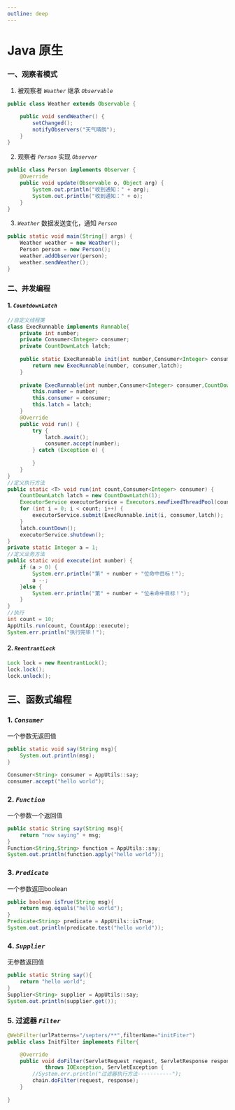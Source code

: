 ```yaml
---
outline: deep
---
```


# Java 原生

### 一、观察者模式
1. 被观察者 <code>*Weather*</code> 继承 <code>*Observable*</code> 

```java
public class Weather extends Observable {

    public void sendWeather() {
        setChanged();
        notifyObservers("天气晴朗");
    }
}

```

2. 观察者 <code>*Person*</code> 实现 <code>*Observer*</code>

```java
public class Person implements Observer {
    @Override
    public void update(Observable o, Object arg) {
        System.out.println("收到通知：" + arg);
        System.out.println("收到通知：" + o);
    }
}
```

3. <code>*Weather*</code> 数据发送变化，通知 <code>*Person*</code> 

```java
public static void main(String[] args) {
    Weather weather = new Weather();
    Person person = new Person();
    weather.addObserver(person);
    weather.sendWeather();
}
```

### 二、并发编程

#### 1.  <code>*CountdownLatch*</code>
```java
//自定义线程类
class ExecRunnable implements Runnable{
	private int number;
	private Consumer<Integer> consumer;
	private CountDownLatch latch;
	
	public static ExecRunnable init(int number,Consumer<Integer> consumer,CountDownLatch latch) {
		return new ExecRunnable(number, consumer,latch);
	}
	
	private ExecRunnable(int number,Consumer<Integer> consumer,CountDownLatch latch) {
		this.number = number;
		this.consumer = consumer;
		this.latch = latch;
	}
	@Override
	public void run() {
		try {
			latch.await();
			consumer.accept(number);
		} catch (Exception e) {
			
		}
	}
}
//定义执行方法
public static <T> void run(int count,Consumer<Integer> consumer) {
	CountDownLatch latch = new CountDownLatch(1);
	ExecutorService executorService = Executors.newFixedThreadPool(count);
	for (int i = 0; i < count; i++) {
		executorService.submit(ExecRunnable.init(i, consumer,latch));
	}
	latch.countDown();
	executorService.shutdown();
}
private static Integer a = 1;
//定义业务方法
public static void execute(int number) {
	if (a > 0) {
		System.err.println("第" + number + "位命中目标！");	
		a --;
	}else {
		System.err.println("第" + number + "位未命中目标！");	
	}
}
//执行
int count = 10;
AppUtils.run(count, CountApp::execute);
System.err.println("执行完毕！");

```

#### 2. <code>*ReentrantLock*</code>

```java
Lock lock = new ReentrantLock();
lock.lock();
lock.unlock();

```



## 三、函数式编程
### 1. <code>*Consumer*</code> 
一个参数无返回值
```java
public static void say(String msg){
	System.out.println(msg);
}

Consumer<String> consumer = AppUtils::say;
consumer.accept("hello world");


```

### 2. <code>*Function*</code> 
一个参数一个返回值
```java
public static String say(String msg){
	return "now saying" + msg;
}
Function<String,String> function = AppUtils::say;
System.out.println(function.apply("hello world"));

```

### 3. <code>*Predicate*</code> 
一个参数返回boolean
```java
public boolean isTrue(String msg){
	return msg.equals("hello world");
}
Predicate<String> predicate = AppUtils::isTrue;
System.out.println(predicate.test("hello world"));

```

### 4. <code>*Supplier*</code> 
无参数返回值
```java
public static String say(){
	return "hello world";
}
Supplier<String> supplier = AppUtils::say;
System.out.println(supplier.get());


```

### 5. 过滤器 <code>*Filter*</code>

```java
@WebFilter(urlPatterns="/septers/**",filterName="initFiter")
public class InitFilter implements Filter{

	@Override
	public void doFilter(ServletRequest request, ServletResponse response, FilterChain chain)
			throws IOException, ServletException {
		//System.err.println("过滤器执行方法-----------");
		chain.doFilter(request, response);
	}
	
}

```






